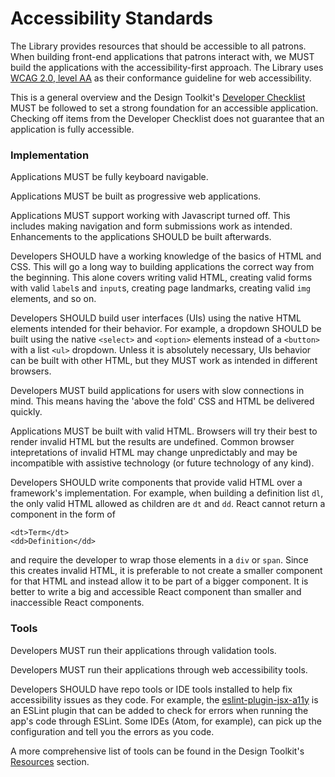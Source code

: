 # Accessibility Standards

The Library provides resources that should be accessible to all patrons. When building front-end applications that patrons interact with, we MUST build the applications with the accessibility-first approach. The Library uses [WCAG 2.0, level AA](https://nypl.github.io/design-toolkit/resources/glossary.html#wcag-20) as their conformance guideline for web accessibility.

This is a general overview and the Design Toolkit's [Developer Checklist](https://nypl.github.io/design-toolkit/resources/development-checklist.html) MUST be followed to set a strong foundation for an accessible application. Checking off items from the Developer Checklist does not guarantee that an application is fully accessible.

### Implementation

Applications MUST be fully keyboard navigable.

Applications MUST be built as progressive web applications.

Applications MUST support working with Javascript turned off. This includes making navigation and form submissions work as intended. Enhancements to the applications SHOULD be built afterwards.

Developers SHOULD have a working knowledge of the basics of HTML and CSS. This will go a long way to building applications the correct way from the beginning. This alone covers writing valid HTML, creating valid forms with valid `label`s and `input`s, creating page landmarks, creating valid `img` elements, and so on.

Developers SHOULD build user interfaces (UIs) using the native HTML elements intended for their behavior. For example, a dropdown SHOULD be built using the native `<select>` and `<option>` elements instead of a `<button>` with a list `<ul>` dropdown. Unless it is absolutely necessary, UIs behavior can be built with other HTML, but they MUST work as intended in different browsers.

Developers MUST build applications for users with slow connections in mind. This means having the 'above the fold' CSS and HTML be delivered quickly.

Applications MUST be built with valid HTML. Browsers will try their best to render invalid HTML but the results are undefined. Common browser intepretations of invalid HTML may change unpredictably and may be incompatible with assistive technology (or future technology of any kind).

Developers SHOULD write components that provide valid HTML over a framework's implementation. For example, when building a definition list `dl`, the only valid HTML allowed as children are `dt` and `dd`. React cannot return a component in the form of

    <dt>Term</dt>
    <dd>Definition</dd>

and require the developer to wrap those elements in a `div` or `span`. Since this creates invalid HTML, it is preferable to not create a smaller component for that HTML and instead allow it to be part of a bigger component. It is better to write a big and accessible React component than smaller and inaccessible React components.

### Tools

Developers MUST run their applications through validation tools.

Developers MUST run their applications through web accessibility tools.

Developers SHOULD have repo tools or IDE tools installed to help fix accessibility issues as they code. For example, the [eslint-plugin-jsx-a11y](https://github.com/evcohen/eslint-plugin-jsx-a11y) is an ESLint plugin that can be added to check for errors when running the app's code through ESLint. Some IDEs (Atom, for example), can pick up the configuration and tell you the errors as you code.

A more comprehensive list of tools can be found in the Design Toolkit's [Resources](https://nypl.github.io/design-toolkit/resources/resources.html) section.
